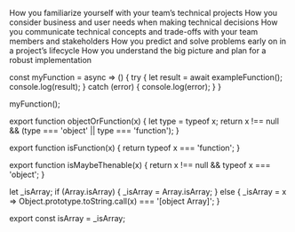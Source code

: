 How you familiarize yourself with your team’s technical projects
How you consider business and user needs when making technical decisions
How you communicate technical concepts and trade-offs with your team members and stakeholders
How you predict and solve problems early on in a project’s lifecycle
How you understand the big picture and plan for a robust implementation


const myFunction = async => () {
    try {
      let result = await exampleFunction();
      console.log(result);
    } catch (error) {
      console.log(error);
    }
  }

  myFunction();



export function objectOrFunction(x) {
  let type = typeof x;
  return x !== null && (type === 'object' || type === 'function');
}

export function isFunction(x) {
  return typeof x === 'function';
}

export function isMaybeThenable(x) {
  return x !== null && typeof x === 'object';
}

let _isArray;
if (Array.isArray) {
  _isArray = Array.isArray;
} else {
  _isArray = x => Object.prototype.toString.call(x) === '[object Array]';
}

export const isArray = _isArray;